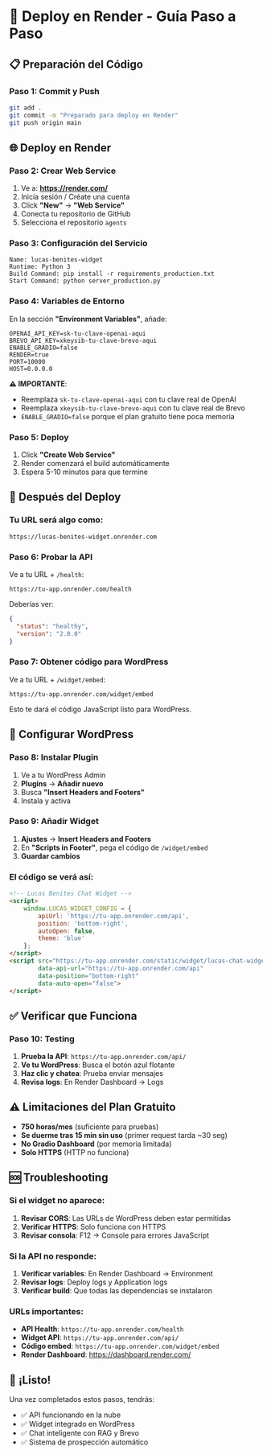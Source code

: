 # 🚀 Deploy en Render - Guía Paso a Paso

## 📋 **Preparación del Código**

### Paso 1: Commit y Push
```bash
git add .
git commit -m "Preparado para deploy en Render"
git push origin main
```

## 🌐 **Deploy en Render**

### Paso 2: Crear Web Service
1. Ve a: **https://render.com/**
2. Inicia sesión / Créate una cuenta
3. Click **"New"** → **"Web Service"**
4. Conecta tu repositorio de GitHub
5. Selecciona el repositorio `agents`

### Paso 3: Configuración del Servicio
```
Name: lucas-benites-widget
Runtime: Python 3
Build Command: pip install -r requirements_production.txt
Start Command: python server_production.py
```

### Paso 4: Variables de Entorno
En la sección **"Environment Variables"**, añade:

```
OPENAI_API_KEY=sk-tu-clave-openai-aqui
BREVO_API_KEY=xkeysib-tu-clave-brevo-aqui
ENABLE_GRADIO=false
RENDER=true
PORT=10000
HOST=0.0.0.0
```

**⚠️ IMPORTANTE**: 
- Reemplaza `sk-tu-clave-openai-aqui` con tu clave real de OpenAI
- Reemplaza `xkeysib-tu-clave-brevo-aqui` con tu clave real de Brevo
- `ENABLE_GRADIO=false` porque el plan gratuito tiene poca memoria

### Paso 5: Deploy
1. Click **"Create Web Service"**
2. Render comenzará el build automáticamente
3. Espera 5-10 minutos para que termine

## 🎯 **Después del Deploy**

### Tu URL será algo como:
```
https://lucas-benites-widget.onrender.com
```

### Paso 6: Probar la API
Ve a tu URL + `/health`:
```
https://tu-app.onrender.com/health
```

Deberías ver:
```json
{
  "status": "healthy",
  "version": "2.0.0"
}
```

### Paso 7: Obtener código para WordPress
Ve a tu URL + `/widget/embed`:
```
https://tu-app.onrender.com/widget/embed
```

Esto te dará el código JavaScript listo para WordPress.

## 🔧 **Configurar WordPress**

### Paso 8: Instalar Plugin
1. Ve a tu WordPress Admin
2. **Plugins** → **Añadir nuevo**
3. Busca **"Insert Headers and Footers"**
4. Instala y activa

### Paso 9: Añadir Widget
1. **Ajustes** → **Insert Headers and Footers**
2. En **"Scripts in Footer"**, pega el código de `/widget/embed`
3. **Guardar cambios**

### El código se verá así:
```html
<!-- Lucas Benites Chat Widget -->
<script>
    window.LUCAS_WIDGET_CONFIG = {
        apiUrl: 'https://tu-app.onrender.com/api',
        position: 'bottom-right',
        autoOpen: false,
        theme: 'blue'
    };
</script>
<script src="https://tu-app.onrender.com/static/widget/lucas-chat-widget.js" 
        data-api-url="https://tu-app.onrender.com/api"
        data-position="bottom-right"
        data-auto-open="false">
</script>
```

## ✅ **Verificar que Funciona**

### Paso 10: Testing
1. **Prueba la API**: `https://tu-app.onrender.com/api/`
2. **Ve tu WordPress**: Busca el botón azul flotante
3. **Haz clic y chatea**: Prueba enviar mensajes
4. **Revisa logs**: En Render Dashboard → Logs

## ⚠️ **Limitaciones del Plan Gratuito**

- **750 horas/mes** (suficiente para pruebas)
- **Se duerme tras 15 min sin uso** (primer request tarda ~30 seg)
- **No Gradio Dashboard** (por memoria limitada)
- **Solo HTTPS** (HTTP no funciona)

## 🆘 **Troubleshooting**

### Si el widget no aparece:
1. **Revisar CORS**: Las URLs de WordPress deben estar permitidas
2. **Verificar HTTPS**: Solo funciona con HTTPS
3. **Revisar consola**: F12 → Console para errores JavaScript

### Si la API no responde:
1. **Verificar variables**: En Render Dashboard → Environment
2. **Revisar logs**: Deploy logs y Application logs
3. **Verificar build**: Que todas las dependencias se instalaron

### URLs importantes:
- **API Health**: `https://tu-app.onrender.com/health`
- **Widget API**: `https://tu-app.onrender.com/api/`
- **Código embed**: `https://tu-app.onrender.com/widget/embed`
- **Render Dashboard**: https://dashboard.render.com/

## 🎉 **¡Listo!**

Una vez completados estos pasos, tendrás:
- ✅ API funcionando en la nube
- ✅ Widget integrado en WordPress  
- ✅ Chat inteligente con RAG y Brevo
- ✅ Sistema de prospección automático